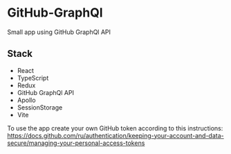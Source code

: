 # GitHub-GraphQl
Small app using GitHub GraphQl API

## Stack
- React
- TypeScript
- Redux
- GitHub GraphQl API
- Apollo
- SessionStorage
- Vite

To use the app create your own GitHub token according to this instructions: https://docs.github.com/ru/authentication/keeping-your-account-and-data-secure/managing-your-personal-access-tokens
